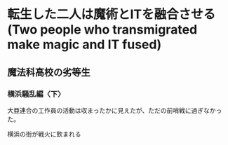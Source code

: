 # 転生した二人は魔術とITを融合させる(Two people who transmigrated make magic and IT fused)
## 魔法科高校の劣等生
### 横浜騒乱編〈下〉

大亜連合の工作員の活動は収まったかに見えたが、ただの前哨戦に過ぎなかった。

横浜の街が戦火に飲まれる
